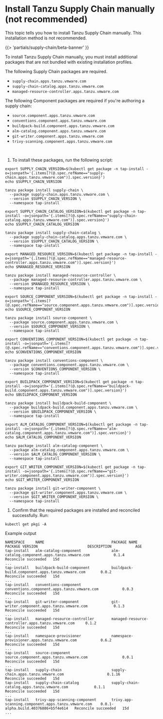 # Install Tanzu Supply Chain manually (not recommended)

This topic tells you how to install Tanzu Supply Chain manually. This installation method is not recommended.

{{> 'partials/supply-chain/beta-banner' }}

To install Tanzu Supply Chain manually, you must install additional packages that are not bundled with
existing installation profiles.

The following Supply Chain packages are required.

- `supply-chain.apps.tanzu.vmware.com`
- `supply-chain-catalog.apps.tanzu.vmware.com`
- `managed-resource-controller.apps.tanzu.vmware.com`

The following Component packages are required if you're authoring a supply chain:

- `source.component.apps.tanzu.vmware.com`
- `conventions.component.apps.tanzu.vmware.com`
- `buildpack-build.component.apps.tanzu.vmware.com`
- `alm-catalog.component.apps.tanzu.vmware.com`
- `git-writer.component.apps.tanzu.vmware.com`
- `trivy-scanning.component.apps.tanzu.vmware.com`

<br>

1. To install these packages, run the following script:

  ```shell
  export SUPPLY_CHAIN_VERSION=$(kubectl get package -n tap-install -o=jsonpath='{.items[?(@.spec.refName=="supply-chain.apps.tanzu.vmware.com")].spec.version}')
  echo $SUPPLY_CHAIN_VERSION

  tanzu package install supply-chain \
    --package supply-chain.apps.tanzu.vmware.com \
    --version $SUPPLY_CHAIN_VERSION \
    --namespace tap-install

  export SUPPLY_CHAIN_CATALOG_VERSION=$(kubectl get package -n tap-install -o=jsonpath='{.items[?(@.spec.refName=="supply-chain-catalog.apps.tanzu.vmware.com")].spec.version}')
  echo $SUPPLY_CHAIN_CATALOG_VERSION

  tanzu package install supply-chain-catalog \
    --package supply-chain-catalog.apps.tanzu.vmware.com \
    --version $SUPPLY_CHAIN_CATALOG_VERSION \
    --namespace tap-install

  export MANAGED_RESOURCE_VERSION=$(kubectl get package -n tap-install -o=jsonpath='{.items[?(@.spec.refName=="managed-resource-controller.apps.tanzu.vmware.com")].spec.version}')
  echo $MANAGED_RESOURCE_VERSION

  tanzu package install managed-resource-controller \
    --package managed-resource-controller.apps.tanzu.vmware.com \
    --version $MANAGED_RESOURCE_VERSION \
    --namespace tap-install

  export SOURCE_COMPONENT_VERSION=$(kubectl get package -n tap-install -o=jsonpath='{.items[?(@.spec.refName=="source.component.apps.tanzu.vmware.com")].spec.version}')
  echo $SOURCE_COMPONENT_VERSION

  tanzu package install source-component \
    --package source.component.apps.tanzu.vmware.com \
    --version $SOURCE_COMPONENT_VERSION \
    --namespace tap-install

  export CONVENTIONS_COMPONENT_VERSION=$(kubectl get package -n tap-install -o=jsonpath='{.items[?(@.spec.refName=="conventions.component.apps.tanzu.vmware.com")].spec.version}')
  echo $CONVENTIONS_COMPONENT_VERSION

  tanzu package install conventions-component \
    --package conventions.component.apps.tanzu.vmware.com \
    --version $CONVENTIONS_COMPONENT_VERSION \
    --namespace tap-install

  export BUILDPACK_COMPONENT_VERSION=$(kubectl get package -n tap-install -o=jsonpath='{.items[?(@.spec.refName=="buildpack-build.component.apps.tanzu.vmware.com")].spec.version}')
  echo $BUILDPACK_COMPONENT_VERSION

  tanzu package install buildpack-build-component \
    --package buildpack-build.component.apps.tanzu.vmware.com \
    --version $BUILDPACK_COMPONENT_VERSION \
    --namespace tap-install

  export ALM_CATALOG_COMPONENT_VERSION=$(kubectl get package -n tap-install -o=jsonpath='{.items[?(@.spec.refName=="alm-catalog.component.apps.tanzu.vmware.com")].spec.version}')
  echo $ALM_CATALOG_COMPONENT_VERSION

  tanzu package install alm-catalog-component \
    --package alm-catalog.component.apps.tanzu.vmware.com \
    --version $ALM_CATALOG_COMPONENT_VERSION \
    --namespace tap-install

  export GIT_WRITER_COMPONENT_VERSION=$(kubectl get package -n tap-install -o=jsonpath='{.items[?(@.spec.refName=="git-writer.component.apps.tanzu.vmware.com")].spec.version}')
  echo $GIT_WRITER_COMPONENT_VERSION

  tanzu package install git-writer-component \
    --package git-writer.component.apps.tanzu.vmware.com \
    --version $GIT_WRITER_COMPONENT_VERSION \
    --namespace tap-install
  ```

1. Confirm that the required packages are installed and reconciled successfully. Run:

  ```console
  kubectl get pkgi -A
  ```

  Example output

  ```console
  NAMESPACE     NAME                               PACKAGE NAME                                          PACKAGE VERSION                       DESCRIPTION           AGE
  tap-install   alm-catalog-component              alm-catalog.component.apps.tanzu.vmware.com           0.1.4                                 Reconcile succeeded   15d
  ...
  tap-install   buildpack-build-component          buildpack-build.component.apps.tanzu.vmware.com       0.0.2                                 Reconcile succeeded   15d
  ...
  tap-install   conventions-component              conventions.component.apps.tanzu.vmware.com           0.0.3                                 Reconcile succeeded   15d
  ...
  tap-install   git-writer-component               git-writer.component.apps.tanzu.vmware.com            0.1.3                                 Reconcile succeeded   15d
  ...
  tap-install   managed-resource-controller        managed-resource-controller.apps.tanzu.vmware.com     0.1.2                                 Reconcile succeeded   15d
  ...
  tap-install   namespace-provisioner              namespace-provisioner.apps.tanzu.vmware.com           0.6.2                                 Reconcile succeeded   15d
  ...
  tap-install   source-component                   source.component.apps.tanzu.vmware.com                0.0.1                                 Reconcile succeeded   15d
  ...
  tap-install   supply-chain                       supply-chain.apps.tanzu.vmware.com                    0.1.16                                Reconcile succeeded   15d
  tap-install   supply-chain-catalog               supply-chain-catalog.apps.tanzu.vmware.com            0.1.1                                 Reconcile succeeded   15d
  ...
  tap-install   trivy-app-scanning-component       trivy.app-scanning.component.apps.tanzu.vmware.com    0.0.1-alpha.build.40376886+b5f4e614   Reconcile succeeded   15d
  ...
  ```
